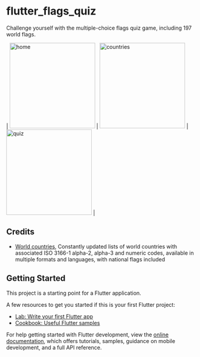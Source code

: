 # flutter_flags_quiz

Challenge yourself with the multiple-choice flags quiz game, including 197 world flags.

| <img src="https://user-images.githubusercontent.com/9662172/198283530-8eb2433b-33cd-487b-ac81-19279299da2a.png" alt="home" width="226">  | <img src="https://user-images.githubusercontent.com/9662172/198283553-4034fd1e-39ae-4b6d-9d88-eedc46adb552.png" alt="countries" width="226">  | <img src="https://user-images.githubusercontent.com/9662172/198283565-17e86d44-b75c-48db-95d2-2956c8ed2615.png" alt="quiz" width="226">  |

## Credits

- [World countries](https://github.com/stefangabos/world_countries), Constantly updated lists of world countries with associated ISO 3166-1 alpha-2, alpha-3 and numeric codes, available in multiple formats and languages, with national flags included

## Getting Started

This project is a starting point for a Flutter application.

A few resources to get you started if this is your first Flutter project:

- [Lab: Write your first Flutter app](https://docs.flutter.dev/get-started/codelab)
- [Cookbook: Useful Flutter samples](https://docs.flutter.dev/cookbook)

For help getting started with Flutter development, view the
[online documentation](https://docs.flutter.dev/), which offers tutorials,
samples, guidance on mobile development, and a full API reference.
